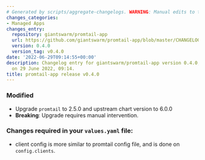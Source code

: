 ```yaml
---
# Generated by scripts/aggregate-changelogs. WARNING: Manual edits to this files will be overwritten.
changes_categories:
- Managed Apps
changes_entry:
  repository: giantswarm/promtail-app
  url: https://github.com/giantswarm/promtail-app/blob/master/CHANGELOG.md#040---2022-06-23
  version: 0.4.0
  version_tag: v0.4.0
date: '2022-06-29T09:14:55+00:00'
description: Changelog entry for giantswarm/promtail-app version 0.4.0, published
  on 29 June 2022, 09:14.
title: promtail-app release v0.4.0
---
```


### Modified
- Upgrade `promtail` to 2.5.0 and upstream chart version to 6.0.0
- **Breaking**: Upgrade requires manual intervention.
### Changes required in your `values.yaml` file:
- client config is more similar to promtail config file, and is done on `config.clients`.
